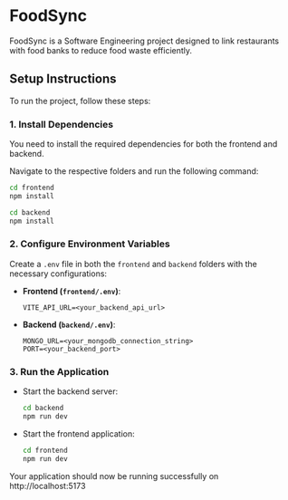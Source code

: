 # FoodSync
FoodSync is a Software Engineering project designed to link restaurants with food banks to reduce food waste efficiently.

## Setup Instructions

To run the project, follow these steps:

### 1. Install Dependencies
You need to install the required dependencies for both the frontend and backend.

Navigate to the respective folders and run the following command:

```sh
cd frontend
npm install
```

```sh
cd backend
npm install
```

### 2. Configure Environment Variables
Create a `.env` file in both the `frontend` and `backend` folders with the necessary configurations:

- **Frontend (`frontend/.env`)**:
  ```env
  VITE_API_URL=<your_backend_api_url>
  ```

- **Backend (`backend/.env`)**:
  ```env
  MONGO_URL=<your_mongodb_connection_string>
  PORT=<your_backend_port>
  ```

### 3. Run the Application

- Start the backend server:
  ```sh
  cd backend
  npm run dev
  ```

- Start the frontend application:
  ```sh
  cd frontend
  npm run dev
  ```

Your application should now be running successfully on 
http://localhost:5173
